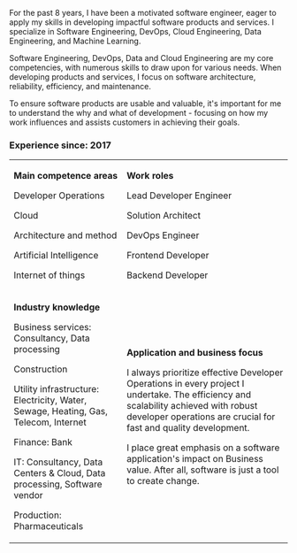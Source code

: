 For the past 8 years, I have been a motivated software engineer, eager to apply my skills in developing impactful software products and services. I specialize in Software Engineering, DevOps, Cloud Engineering, Data Engineering, and Machine Learning.

Software Engineering, DevOps, Data and Cloud Engineering are my core competencies, with numerous skills to draw upon for various needs. When developing products and services, I focus on software architecture, reliability, efficiency, and maintenance.

To ensure software products are usable and valuable, it's important for me to understand the why and what of development - focusing on how my work influences and assists customers in achieving their goals.

### Experience since: 2017

<table>
    <tr>
        <td>

**Main competence areas**

Developer Operations

Cloud

Architecture and method

Artificial Intelligence

Internet of things

</td>
<td>

**Work roles**

Lead Developer Engineer

Solution Architect

DevOps Engineer

Frontend Developer

Backend Developer

</td>
</tr>
<tr>
<td>

**Industry knowledge**

Business services: Consultancy, Data processing

Construction

Utility infrastructure: Electricity, Water, Sewage, Heating, Gas, Telecom, Internet

Finance: Bank

IT: Consultancy, Data Centers & Cloud, Data processing, Software vendor

Production: Pharmaceuticals

</td>
<td>

**Application and business focus**

I always prioritize effective Developer Operations in every project I undertake. The efficiency and scalability achieved with robust developer operations are crucial for fast and quality development.

I place great emphasis on a software application's impact on Business value. After all, software is just a tool to create change.

</td>
</tr>
</table>
